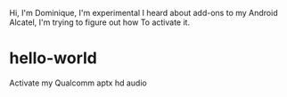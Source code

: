 Hi, I'm Dominique, I'm experimental
I heard about add-ons to my Android
Alcatel, I'm trying to figure out how
To activate it.
 # hello-world
Activate my Qualcomm aptx hd audio
